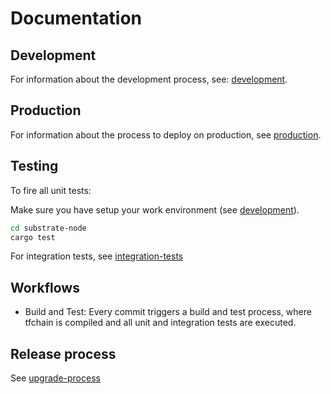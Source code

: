 # Documentation

## Development

For information about the development process, see: [development](./development).

## Production

For information about the process to deploy on production, see [production](./production/production.md).

## Testing

To fire all unit tests:

Make sure you have setup your work environment (see [development](./development)).

```bash
cd substrate-node
cargo test
```

For integration tests, see [integration-tests](../substrate-node/tests/readme.md)

## Workflows

- Build and Test: Every commit triggers a build and test process, where tfchain is compiled and all unit and integration tests are executed.

## Release process

See [upgrade-process](./production/upgrade_process.md)
